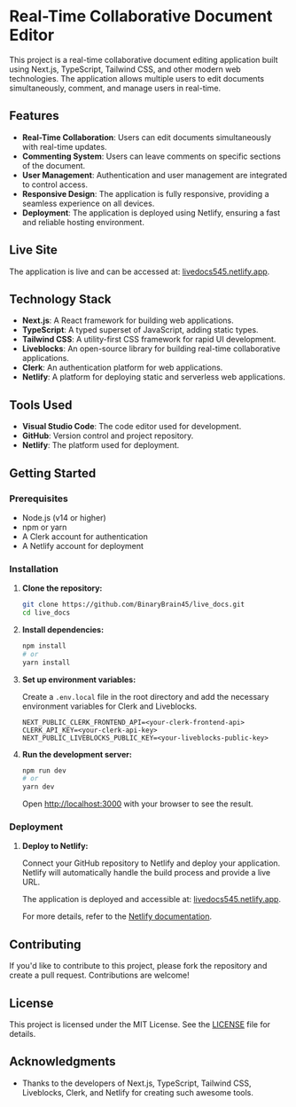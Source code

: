 # Real-Time Collaborative Document Editor

This project is a real-time collaborative document editing application built using Next.js, TypeScript, Tailwind CSS, and other modern web technologies. The application allows multiple users to edit documents simultaneously, comment, and manage users in real-time.

## Features

- **Real-Time Collaboration**: Users can edit documents simultaneously with real-time updates.
- **Commenting System**: Users can leave comments on specific sections of the document.
- **User Management**: Authentication and user management are integrated to control access.
- **Responsive Design**: The application is fully responsive, providing a seamless experience on all devices.
- **Deployment**: The application is deployed using Netlify, ensuring a fast and reliable hosting environment.

## Live Site

The application is live and can be accessed at: [livedocs545.netlify.app](https://livedocs545.netlify.app).

## Technology Stack

- **Next.js**: A React framework for building web applications.
- **TypeScript**: A typed superset of JavaScript, adding static types.
- **Tailwind CSS**: A utility-first CSS framework for rapid UI development.
- **Liveblocks**: An open-source library for building real-time collaborative applications.
- **Clerk**: An authentication platform for web applications.
- **Netlify**: A platform for deploying static and serverless web applications.

## Tools Used

- **Visual Studio Code**: The code editor used for development.
- **GitHub**: Version control and project repository.
- **Netlify**: The platform used for deployment.

## Getting Started

### Prerequisites

- Node.js (v14 or higher)
- npm or yarn
- A Clerk account for authentication
- A Netlify account for deployment

### Installation

1. **Clone the repository:**

    ```bash
    git clone https://github.com/BinaryBrain45/live_docs.git
    cd live_docs
    ```

2. **Install dependencies:**

    ```bash
    npm install
    # or
    yarn install
    ```

3. **Set up environment variables:**

    Create a `.env.local` file in the root directory and add the necessary environment variables for Clerk and Liveblocks.

    ```plaintext
    NEXT_PUBLIC_CLERK_FRONTEND_API=<your-clerk-frontend-api>
    CLERK_API_KEY=<your-clerk-api-key>
    NEXT_PUBLIC_LIVEBLOCKS_PUBLIC_KEY=<your-liveblocks-public-key>
    ```

4. **Run the development server:**

    ```bash
    npm run dev
    # or
    yarn dev
    ```

    Open [http://localhost:3000](http://localhost:3000) with your browser to see the result.

### Deployment

1. **Deploy to Netlify:**

    Connect your GitHub repository to Netlify and deploy your application. Netlify will automatically handle the build process and provide a live URL.

    The application is deployed and accessible at: [livedocs545.netlify.app](https://livedocs545.netlify.app).

    For more details, refer to the [Netlify documentation](https://docs.netlify.com/).

## Contributing

If you'd like to contribute to this project, please fork the repository and create a pull request. Contributions are welcome!

## License

This project is licensed under the MIT License. See the [LICENSE](LICENSE) file for details.

## Acknowledgments

- Thanks to the developers of Next.js, TypeScript, Tailwind CSS, Liveblocks, Clerk, and Netlify for creating such awesome tools.
